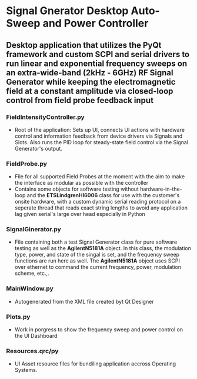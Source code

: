 # Signal Gnerator Desktop Auto-Sweep and Power Controller

## Desktop application that utilizes the PyQt framework and custom SCPI and serial drivers to run linear and exponential frequency sweeps on an extra-wide-band (2kHz - 6GHz) RF Signal Generator while keeping the electromagnetic field at a constant amplitude via closed-loop control from field probe feedback input

### FieldIntensityController.py

- Root of the application: Sets up UI, connects UI actions with hardware control and information feedback from device drivers via Signals and Slots. Also runs the PID loop for steady-state field control via the Signal Generator's output.

### FieldProbe.py

- File for all supported Field Probes at the moment with the aim to make the interface as modular as possible with the controller
- Contains some objects for software testing without hardware-in-the-loop and the **ETSLindgrenHI6006** class for use with the customer's onsite hardware, with a custom dynamic serial reading protocol on a seperate thread that reads exact string lengths to avoid any application lag given serial's large over head especially in Python

### SignalGinerator.py

- File containing both a test Signal Generator class for pure software testing as well as the **AgilentN5181A** object. In this class, the modulation type, power, and state of the singal is set, and the frequency sweep functions are run here as well. The **AgilentN5181A** object uses SCPI over ethernet to command the current frequency, power, modulation scheme, etc.,.

### MainWindow.py

- Autogenerated from the XML file created byt Qt Designer

### Plots.py

- Work in  porgress to show the frequency sweep and power control on the UI Dashboard

### Resources.qrc/py

- UI Asset resource files for bundiling application accross Operating Systems.

